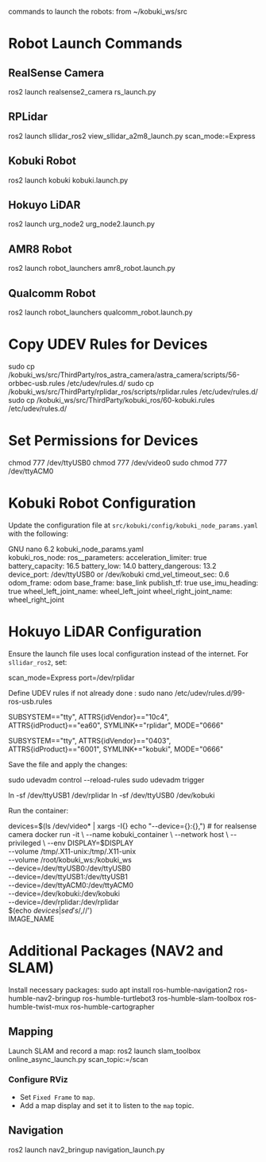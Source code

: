 commands to launch the robots: from ~/kobuki_ws/src

# Robot Launch Commands

## RealSense Camera

ros2 launch realsense2_camera rs_launch.py

## RPLidar

ros2 launch sllidar_ros2 view_sllidar_a2m8_launch.py scan_mode:=Express

## Kobuki Robot

ros2 launch kobuki kobuki.launch.py

## Hokuyo LiDAR

ros2 launch urg_node2 urg_node2.launch.py

## AMR8 Robot

ros2 launch robot_launchers amr8_robot.launch.py

## Qualcomm Robot

ros2 launch robot_launchers qualcomm_robot.launch.py

# Copy UDEV Rules for Devices

sudo cp /kobuki_ws/src/ThirdParty/ros_astra_camera/astra_camera/scripts/56-orbbec-usb.rules /etc/udev/rules.d/
sudo cp /kobuki_ws/src/ThirdParty/rplidar_ros/scripts/rplidar.rules /etc/udev/rules.d/
sudo cp /kobuki_ws/src/ThirdParty/kobuki_ros/60-kobuki.rules /etc/udev/rules.d/

# Set Permissions for Devices

chmod 777 /dev/ttyUSB0
chmod 777 /dev/video0
sudo chmod 777 /dev/ttyACM0

# Kobuki Robot Configuration

Update the configuration file at `src/kobuki/config/kobuki_node_params.yaml` with the following:

GNU nano 6.2 kobuki_node_params.yaml  
kobuki_ros_node:
ros\_\_parameters:
acceleration_limiter: true
battery_capacity: 16.5
battery_low: 14.0
battery_dangerous: 13.2
device_port: /dev/ttyUSB0 or /dev/kobuki
cmd_vel_timeout_sec: 0.6
odom_frame: odom
base_frame: base_link
publish_tf: true
use_imu_heading: true
wheel_left_joint_name: wheel_left_joint
wheel_right_joint_name: wheel_right_joint

# Hokuyo LiDAR Configuration

Ensure the launch file uses local configuration instead of the internet. For `sllidar_ros2`, set:

scan_mode=Express port=/dev/rplidar

Define UDEV rules if not already done :
sudo nano /etc/udev/rules.d/99-ros-usb.rules

SUBSYSTEM=="tty", ATTRS{idVendor}=="10c4", ATTRS{idProduct}=="ea60", SYMLINK+="rplidar", MODE="0666"

SUBSYSTEM=="tty", ATTRS{idVendor}=="0403", ATTRS{idProduct}=="6001", SYMLINK+="kobuki", MODE="0666"

Save the file and apply the changes:

sudo udevadm control --reload-rules
sudo udevadm trigger

ln -sf /dev/ttyUSB1 /dev/rplidar
ln -sf /dev/ttyUSB0 /dev/kobuki

Run the container:

devices=$(ls /dev/video* | xargs -I{} echo "--device={}:{},")  # for realsense camera
docker run -it \
    --name kobuki_container \
    --network host \
    --privileged \                
    --env DISPLAY=$DISPLAY \
 --volume /tmp/.X11-unix:/tmp/.X11-unix \
 --volume /root/kobuki_ws:/kobuki_ws \
 --device=/dev/ttyUSB0:/dev/ttyUSB0 \
 --device=/dev/ttyUSB1:/dev/ttyUSB1 \
 --device=/dev/ttyACM0:/dev/ttyACM0 \
 --device=/dev/kobuki:/dev/kobuki \
 --device=/dev/rplidar:/dev/rplidar \
 $(echo $devices | sed 's/,$//') \
 IMAGE_NAME

# Additional Packages (NAV2 and SLAM)

Install necessary packages:
sudo apt install ros-humble-navigation2 ros-humble-nav2-bringup ros-humble-turtlebot3 ros-humble-slam-toolbox ros-humble-twist-mux ros-humble-cartographer

## Mapping

Launch SLAM and record a map:
ros2 launch slam_toolbox online_async_launch.py scan_topic:=/scan

### Configure RViz

- Set `Fixed Frame` to `map`.
- Add a map display and set it to listen to the `map` topic.

## Navigation

ros2 launch nav2_bringup navigation_launch.py
